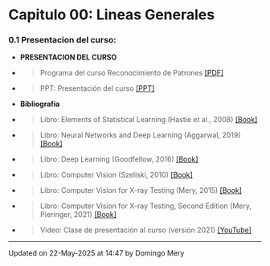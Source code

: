 
# Capitulo 00: Lineas Generales
### 0.1 Presentacion del curso:
* **PRESENTACION DEL CURSO** 
* > Programa del curso Reconocimiento de Patrones [[PDF]](https://github.com/domingomery/patrones/blob/master/clases/Cap00_Lineas_Generales/program/Programa_patrones.pdf)
* > PPT: Presentación del curso [[PPT]](https://github.com/domingomery/patrones/blob/master/clases/Cap00_Lineas_Generales/program/PAT00_Presentacion.pptx)
* **Bibliografia** 
* > Libro: Elements of Statistical Learning (Hastie et al., 2008) [[Book]](https://github.com/domingomery/patrones/blob/master/clases/Cap00_Lineas_Generales/books/Elements_of_Statistical_Learning.pdf)
* > Libro: Neural Networks and Deep Learning (Aggarwal, 2019) [[Book]](https://github.com/domingomery/patrones/blob/master/clases/Cap00_Lineas_Generales/books/2018_Book_NeuralNetworksAndDeepLearning.pdf)
* > Libro: Deep Learning (Goodfellow, 2016) [[Book]](http://www.deeplearningbook.org)
* > Libro: Computer Vision (Szeliski, 2010) [[Book]](http://szeliski.org/Book/)
* > Libro: Computer Vision for X-ray Testing (Mery, 2015) [[Book]](https://github.com/domingomery/patrones/blob/master/clases/Cap00_Lineas_Generales/books/2015_ComputerVisionXrays_DMery.pdf)
* > Libro: Computer Vision for X-ray Testing, Second Edition (Mery, Pieringer, 2021) [[Book]](https://link.springer.com/book/10.1007/978-3-030-56769-9)
* > Video: Clase de presentación al curso (versión 2021) [[YouTube]](https://youtu.be/fN4fOoWzdWs)
---


Updated on 22-May-2025 at 14:47 by Domingo Mery

